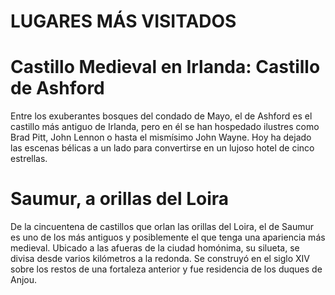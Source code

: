 # LUGARES MÁS VISITADOS

# Castillo Medieval en Irlanda: Castillo de Ashford

Entre los exuberantes bosques del condado de Mayo, el de Ashford es el castillo más antiguo de Irlanda, pero en él se han hospedado ilustres como  Brad Pitt, John Lennon o hasta el mismísimo John Wayne. Hoy ha dejado las escenas bélicas a un lado para convertirse en un lujoso hotel de cinco estrellas.

# Saumur, a orillas del Loira 
De la cincuentena de castillos que orlan las orillas del Loira, el de Saumur es uno de los más antiguos y posiblemente el que tenga una apariencia más medieval. Ubicado a las afueras de la ciudad homónima, su silueta, se divisa desde varios kilómetros a la redonda. Se construyó en el siglo XIV sobre los restos de una fortaleza anterior y fue residencia de los duques de Anjou. 

 


